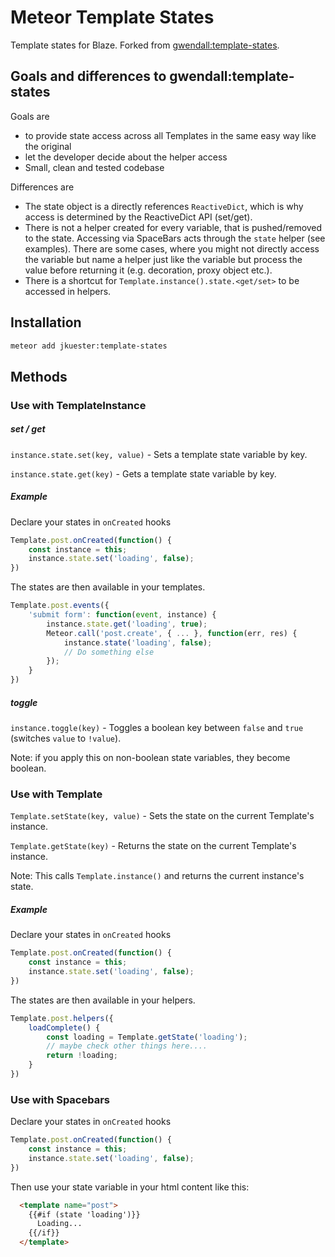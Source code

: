 

# Meteor Template States

Template states for Blaze. Forked from [gwendall:template-states](https://github.com/gwendall/meteor-template-states).

## Goals and differences to gwendall:template-states

Goals are
* to provide state access across all Templates in the same easy way like the original
* let the developer decide about the helper access
* Small, clean and tested codebase

Differences are
* The state object is a directly references `ReactiveDict`, which is why access is determined by the ReactiveDict API (set/get).
* There is not a helper created for every variable, that is pushed/removed to the state. Accessing via SpaceBars acts through the `state` helper (see examples). There are some cases, where you might not directly access the variable but name a helper just like the variable but process the value before returning it (e.g. decoration, proxy object etc.).
* There is a shortcut for `Template.instance().state.<get/set>` to be accessed in helpers.


## Installation  

``` sh
meteor add jkuester:template-states
```

## Methods

### Use with TemplateInstance

##### set / get

`instance.state.set(key, value)` - Sets a template state variable by key.

`instance.state.get(key)` - Gets a template state variable by key.

##### Example

Declare your states in ```onCreated``` hooks

``` javascript
Template.post.onCreated(function() {
	const instance = this;
	instance.state.set('loading', false);
})
```

The states are then available in your templates.  

``` javascript
Template.post.events({
	'submit form': function(event, instance) {
    	instance.state.get('loading', true);
    	Meteor.call('post.create', { ... }, function(err, res) {
      		instance.state('loading', false);
      		// Do something else
    	});
 	}
})
```  

##### toggle

`instance.toggle(key)` - Toggles a boolean key between `false` and `true` (switches `value` to `!value`).

Note: if you apply this on non-boolean state variables, they become boolean.


### Use with Template

`Template.setState(key, value)` - Sets the state on the current Template's instance.

`Template.getState(key)` - Returns the state on the current Template's instance.

Note: This calls `Template.instance()` and returns the current instance's state.


##### Example

Declare your states in ```onCreated``` hooks

``` javascript
Template.post.onCreated(function() {
	const instance = this;
	instance.state.set('loading', false);
})
```

The states are then available in your helpers.

``` javascript
Template.post.helpers({
	loadComplete() {
		const loading = Template.getState('loading');
		// maybe check other things here....
		return !loading;
	}
})
```

### Use with Spacebars


Declare your states in ```onCreated``` hooks

``` javascript
Template.post.onCreated(function() {
	const instance = this;
	instance.state.set('loading', false);
})
```
Then use your state variable in your html content like this:

``` html
  <template name="post">
    {{#if (state 'loading')}}
      Loading...
    {{/if}}
  </template>
```
